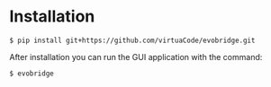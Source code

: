 # Installation

    $ pip install git+https://github.com/virtuaCode/evobridge.git
  
After installation you can run the GUI application with the command:

    $ evobridge
